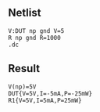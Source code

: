 ## Netlist

```text
V:DUT np gnd V=5
R np gnd R=1000
.dc
```

## Result

```text
V(np)=5V
DUT{V=5V,I=-5mA,P=-25mW}
R1{V=5V,I=5mA,P=25mW}
```
